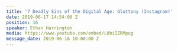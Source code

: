 ```yaml
---
title: '7 Deadly Sins of the Digital Age: Gluttony (Instagram)'
date: 2019-06-17 14:54:00 Z
position: 16
speaker: Ethan Harrington
media: https://www.youtube.com/embed/L0biIZRMpug
message_date: 2019-06-16 10:00:00 Z
---
```


